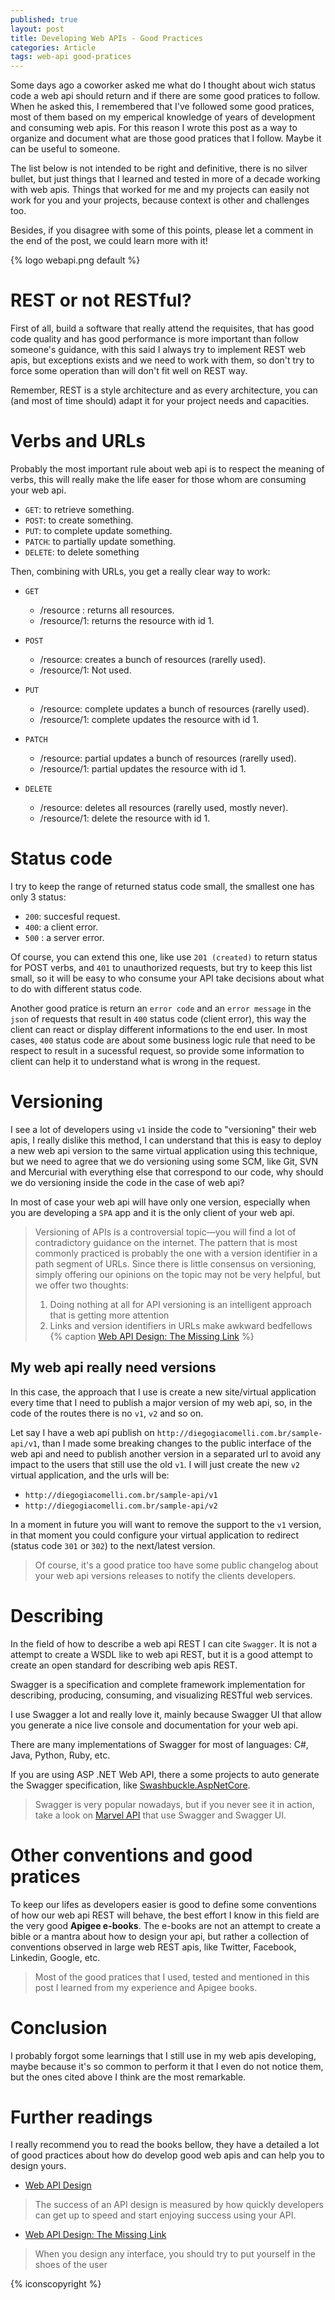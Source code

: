 ```yaml
---
published: true
layout: post
title: Developing Web APIs - Good Practices
categories: Article
tags: web-api good-pratices
---
```


Some days ago a coworker asked me what do I thought about wich status code a web api should return and if there are some good pratices to follow. When he asked this, I remembered that I've followed some good pratices, most of them based on my emperical knowledge of years of development and consuming web apis. For this reason I wrote this post as a way to organize and document what are those good pratices that I follow. Maybe it can be useful to someone.

The list below is not intended to be right and definitive, there is no silver bullet, but just things that I learned and tested in more of a decade working with web apis. Things that worked for me and my projects can easily not work for you and your projects, because context is other  and challenges too. 

Besides, if you disagree with some of this points, please let a comment in the end of the post, we could learn more with it! 

{% logo webapi.png default %}

# REST or not RESTful?
First of all, build a software that really attend the requisites, that has good code quality and has good performance is more important than follow someone's guidance, with this said I always try to implement REST web apis, but exceptions exists and we need to work with them, so don't try to force some operation than will don't fit well on REST way.

Remember, REST is a style architecture and as every architecture, you can (and most of time should) adapt it for your project needs and capacities.


# Verbs and URLs
Probably the most important rule about web api is to respect the meaning of verbs, this will really make the life easer for those whom are consuming your web api.

* `GET`: to retrieve something.
* `POST`: to create something.
* `PUT`: to complete update something.
* `PATCH`: to partially update something.
* `DELETE`: to delete something

Then, combining with URLs, you get a really clear way to work:

* `GET` 
  * /resource  : returns all resources.
  * /resource/1: returns the resource with id 1.
  
* `POST`
  * /resource: creates a bunch of resources  (rarelly used).
  * /resource/1: Not used.

* `PUT`
  * /resource: complete updates a bunch of resources (rarelly used).
  * /resource/1: complete updates the resource with id 1.

* `PATCH` 
  * /resource: partial updates a bunch of resources (rarelly used).
  * /resource/1: partial updates the resource with id 1.

* `DELETE` 
  * /resource: deletes all resources (rarelly used, mostly never).
  * /resource/1: delete the resource with id 1.

# Status code
I try to keep the range of returned status code small, the smallest one has only 3 status:

* `200`: succesful request.
* `400`: a client error.
* `500` : a server error.

Of course, you can extend this one, like use `201 (created)` to return status for POST verbs, and `401` to unauthorized requests, but try to keep this list small, so it will be easy to who consume your API take decisions about what to do with different status code.

Another good pratice is return an `error code` and an `error message` in the `json` of requests that result in `400` status code (client error), this way the client can react or display different informations to the end user. 
In most cases, `400` status code are about some business logic rule that need to be respect to result in a sucessful request, so provide some information to client can help it to understand what is wrong in the request.


# Versioning
I see a lot of developers using `v1` inside the code to "versioning" their web apis, I really dislike this method, I can understand that this is easy to deploy a new web api version to the same virtual application using this technique, but we need to agree that we do versioning using some SCM, like Git, SVN and Mercurial with everything else that correspond to our code, why should we do versioning inside the code in the case of web api?

In most of case your web api will have only one version, especially when you are developing a `SPA` app and it is the only client of your web api.

> Versioning of APIs is a controversial topic—you will find a lot of contradictory guidance on the internet.
> The pattern that is most commonly practiced is probably the one with a version identifier in a path
segment of URLs. Since there is little consensus on versioning, simply offering our opinions on the topic may not be very helpful, but we offer two thoughts:
> 1. Doing nothing at all for API versioning is an intelligent approach that is getting more attention
> 2. Links and version identifiers in URLs make awkward bedfellows
{% caption [Web API Design: The Missing Link](https://cloud.google.com/files/apigee/apigee-web-api-design-the-missing-link-ebook.pdf) %}

## My web api really need versions
In this case, the approach that I use is create a new site/virtual application every time that I need to publish a major version of my web api, so, in the code of the routes there is no `v1`, `v2` and so on.

Let say I have a web api publish on `http://diegogiacomelli.com.br/sample-api/v1`, than I made some breaking changes to the public interface of the web api and need to publish another version in a separated url to avoid any impact to the users that still use the old `v1`. I will just create the new `v2` virtual application, and the urls will be:

* `http://diegogiacomelli.com.br/sample-api/v1`
* `http://diegogiacomelli.com.br/sample-api/v2`


In a moment in future you will want to remove the support to the `v1` version, in that moment you could configure your virtual application to redirect (status code `301` or `302`) to the next/latest version.

> Of course, it's a good pratice too have some public changelog about your web api versions releases to notify the clients developers.

# Describing
In the field of how to describe a web api REST I can cite `Swagger`. It is not a attempt to create a WSDL like to web api REST, but it is a good attempt to create an open standard for describing web apis REST.

Swagger is a specification and complete framework implementation for describing, producing, consuming, and visualizing RESTful web services.

I use Swagger a lot and really love it, mainly because Swagger UI that allow you generate a nice live console and documentation for your web api.

There are many implementations of Swagger for most of languages: C#, Java, Python, Ruby, etc.

If you are using ASP .NET Web API, there a some projects to auto generate the Swagger specification, like [Swashbuckle.AspNetCore](https://github.com/domaindrivendev/Swashbuckle.AspNetCore).

> Swagger is very popular nowadays, but if you never see it in action, take a look on [Marvel API](https://developer.marvel.com/docs) that use Swagger and Swagger UI.

# Other conventions and good pratices
To keep our lifes as developers easier is good to define some conventions of how our web api REST will behave, the best effort I know in this field are the very good **Apigee e-books**. The e-books are not an attempt to create a bible or a mantra about how to design your api, but rather a collection of conventions observed in large web REST apis, like Twitter, Facebook, Linkedin, Google, etc.

> Most of the good pratices that I used, tested and mentioned in this post I learned from my experience and Apigee books.

# Conclusion
I probably forgot some learnings that I still use in my web apis developing, maybe because it's so common to perform it that I even do not notice them, but the ones cited above I think are the most remarkable.

# Further readings
I really recommend you to read the books bellow, they have a detailed a lot of good practices about how do develop good web apis and can help you to design yours.

* [Web API Design](https://pages.apigee.com/rs/apigee/images/api-design-ebook-2012-03.pdf)
> The success of an API design is measured by how quickly developers can get
up to speed and start enjoying success using your API.

* [Web API Design: The Missing Link](https://cloud.google.com/files/apigee/apigee-web-api-design-the-missing-link-ebook.pdf)
> When you design any interface, you should try to put yourself in the shoes of the user

{% iconscopyright %}